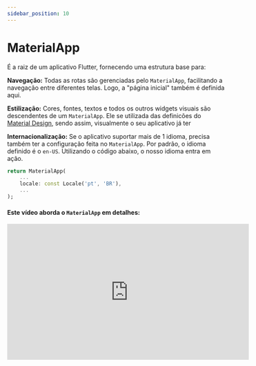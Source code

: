 ```yaml
---
sidebar_position: 10
---
```


# MaterialApp

É a raiz de um aplicativo Flutter, fornecendo uma estrutura base para: 

**Navegação:** Todas as rotas são gerenciadas pelo `MaterialApp`, facilitando a navegação entre diferentes telas. Logo, a "página inicial" também é definida aqui.

**Estilização:** Cores, fontes, textos e todos os outros widgets visuais são descendentes de um `MaterialApp`. Ele se utilizada das definicões do [Material Design](https://m3.material.io), sendo assim, visualmente o seu aplicativo já ter

**Internacionalização:** Se o aplicativo suportar mais de 1 idioma, precisa também ter a configuração feita no `MaterialApp`. Por padrão, o idioma definido é o `en-US`. Utilizando o código abaixo, o nosso idioma entra em ação. 

```dart
return MaterialApp(
    ...
    locale: const Locale('pt', 'BR'),
    ...
);
```
#### Este vídeo aborda o `MaterialApp` em detalhes:

<div class="video-container">
<iframe width="560" height="315" src="https://www.youtube.com/embed/F8peN8flxoU" title="YouTube video player" frameborder="0" allow="accelerometer; autoplay; clipboard-write; encrypted-media; gyroscope; picture-in-picture; web-share" allowfullscreen></iframe>
</div>
